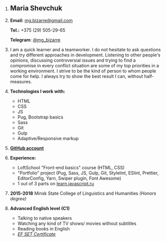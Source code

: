 1. ## Maria Shevchuk
2. **Email:** mg.bizarre@gmail.com

   **Tel.:** +375 (29) 505-29-65

   **Telegram**: [@mg_bizarre](https://t.me/mg_bizarre)

3. I am a quick learner and a teamworker. I do not hesitate to ask questions and try different approaches in development. Listening to other people's opinions, discussing controversial issues and trying to find a compromise in every conflict situation are some of my top priorities in a working environment. I strive to be the kind of person to whom people come for help. I always try to show the best result I can, without half-measures.
4. **Technologies I work with:**
   - HTML
   - CSS
   - JS
   - Pug, Bootstrap basics
   - Sass
   - Git
   - Gulp
   - Adaptive/Responsive markup
5. [**GitHub account**](https://github.com/mg-bizarre)
6. **Experience:**

   - LoftSchool "Front-end basics" course (HTML, CSS)
   - "Portfolio" project (Pug, Sass, JS, Gulp, Git, Stylelint, ESlint, Prettier, EditorConfig, Yarn, Swiper plugin, Font Awesome)
   - 1 out of 3 parts on [learn.javascript.ru](https://learn.javascript.ru/)

7. **2015-2018** Minsk State College of Linguistics and Humanities _(Honors degree)_
8. **Advanced English level (C1)**

   - Talking to native speakers
   - Watching any kind of TV shows/ movies without subtitles
   - Reading books in English
   - [_EF SET Certificate_](https://www.efset.org/cert/dVt2Dn)
